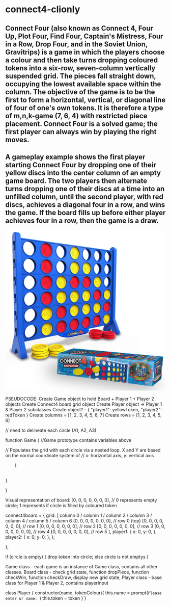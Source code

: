 # connect4-clionly

## Connect Four (also known as Connect 4, Four Up, Plot Four, Find Four, Captain's Mistress, Four in a Row, Drop Four, and in the Soviet Union, Gravitrips) is a game in which the players choose a colour and then take turns dropping coloured tokens into a six-row, seven-column vertically suspended grid. The pieces fall straight down, occupying the lowest available space within the column. The objective of the game is to be the first to form a horizontal, vertical, or diagonal line of four of one's own tokens. It is therefore a type of m,n,k-game (7, 6, 4) with restricted piece placement. Connect Four is a solved game; the first player can always win by playing the right moves.

## A gameplay example shows the first player starting Connect Four by dropping one of their yellow discs into the center column of an empty game board. The two players then alternate turns dropping one of their discs at a time into an unfilled column, until the second player, with red discs, achieves a diagonal four in a row, and wins the game. If the board fills up before either player achieves four in a row, then the game is a draw.

![Connect4 screenshot for reference](assets/connect4image_forreference.jpg)


PSEUDOCODE:
Create Game object to hold Board + Player 1 + Player 2 objects
Create Connect4 board grid object 
Create Player object -> Player 1 & Player 2 subclasses
Create object? - {
    "player1": yellowToken,
    "player2": redToken
    }
Create columns = [1, 2, 3, 4, 5, 6, 7]
Create rows = [1, 2, 3, 4, 5, 6]

// need to delineate each circle (A1, A2, A3)

function Game { //Game prototype
    contains variables above

    
// Populates the grid with each circle via a nested loop. X and Y are based on the normal coordinate system of
// x: horizontal axis, y: vertical axis

        
        }
    
    
    }

}

Visual representation of board:
[0, 0, 0, 0, 0, 0, 0], // 0 represents empty circle; 1 represents if circle is filled by coloured token


connect4board = {
  grid: [
    column 0 / column 1 / column 2 / column 3 / column 4 / column 5 / column 6
    [0, 0, 0, 0, 0, 0, 0], // row 0 (top)
    [0, 0, 0, 0, 0, 0, 0], // row 1
    [0, 0, 0, 0, 0, 0, 0], // row 2
    [0, 0, 0, 0, 0, 0, 0], // row 3
    [0, 0, 0, 0, 0, 0, 0], // row 4
    [0, 0, 0, 0, 0, 0, 0], // row 5
  ],
  player1: {
    x: 0,
    y: 0,
  },
  player2: {
    x: 0,
    y: 0,
  },
};


};

if (circle is empty) {
    drop token into circle;
    else circle is not emptys
}




Game class - each game is an instance of Game class, contains all other classes.
Board class - check grid state, function dropPiece, function checkWin, function checkDraw, display new grid state, 
Player class - base class for Player 1 & Player 2, contains playerInput



class Player {
    constructor(name, tokenColour){
        this.name = prompt(`Please enter ur name: `)
        this.token = token
    }
}





